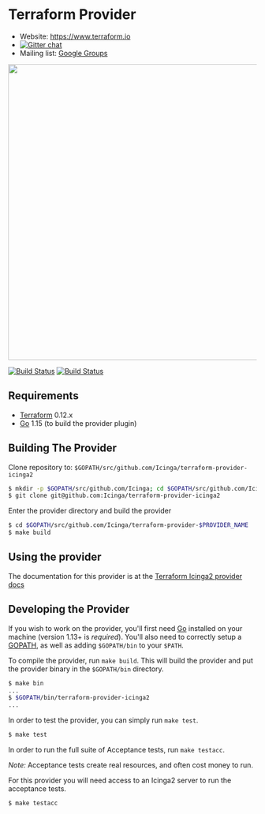 Terraform Provider
==================

- Website: https://www.terraform.io
- [![Gitter chat](https://badges.gitter.im/hashicorp-terraform/Lobby.png)](https://gitter.im/hashicorp-terraform/Lobby)
- Mailing list: [Google Groups](http://groups.google.com/group/terraform-tool)

<img src="https://cdn.rawgit.com/hashicorp/terraform-website/master/content/source/assets/images/logo-hashicorp.svg" width="600px">

[![Build Status](https://github.com/Icinga/terraform-provider-icinga2/actions/workflows/unit-tests.yml/badge.svg)](https://github.com/Icinga/terraform-provider-icinga2/actions/workflows/unit-tests.yml/badge.svg)
[![Build Status](https://github.com/Icinga/terraform-provider-icinga2/actions/workflows/acceptance-tests.yml/badge.svg)](https://github.com/Icinga/terraform-provider-icinga2/actions/workflows/acceptance-tests.yml/badge.svg)

Requirements
------------

-	[Terraform](https://www.terraform.io/downloads.html) 0.12.x
-	[Go](https://golang.org/doc/install) 1.15 (to build the provider plugin)

Building The Provider
---------------------

Clone repository to: `$GOPATH/src/github.com/Icinga/terraform-provider-icinga2`

```sh
$ mkdir -p $GOPATH/src/github.com/Icinga; cd $GOPATH/src/github.com/Icinga
$ git clone git@github.com:Icinga/terraform-provider-icinga2
```

Enter the provider directory and build the provider

```sh
$ cd $GOPATH/src/github.com/Icinga/terraform-provider-$PROVIDER_NAME
$ make build
```

Using the provider
----------------------
The documentation for this provider is at the [Terraform Icinga2 provider docs](https://www.terraform.io/docs/providers/icinga2/)

Developing the Provider
---------------------------

If you wish to work on the provider, you'll first need [Go](http://www.golang.org) installed on your machine (version 1.13+ is *required*). You'll also need to correctly setup a [GOPATH](http://golang.org/doc/code.html#GOPATH), as well as adding `$GOPATH/bin` to your `$PATH`.

To compile the provider, run `make build`. This will build the provider and put the provider binary in the `$GOPATH/bin` directory.

```sh
$ make bin
...
$ $GOPATH/bin/terraform-provider-icinga2
...
```

In order to test the provider, you can simply run `make test`.

```sh
$ make test
```

In order to run the full suite of Acceptance tests, run `make testacc`.

*Note:* Acceptance tests create real resources, and often cost money to run.

For this provider you will need access to an Icinga2 server to run the acceptance tests.

```sh
$ make testacc
```
